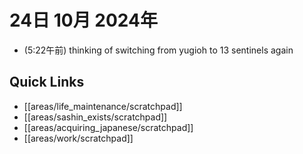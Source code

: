 # 24日 10月 2024年
- (5:22午前) thinking of switching from yugioh to 13 sentinels again
 



## Quick Links
- [[areas/life_maintenance/scratchpad]]
- [[areas/sashin_exists/scratchpad]]
- [[areas/acquiring_japanese/scratchpad]]
- [[areas/work/scratchpad]]
